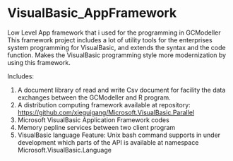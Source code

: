 # VisualBasic_AppFramework
Low Level App framework that i used for the programming in GCModeller
This framework project includes a lot of utility tools for the enterprises system programming for VisualBasic, and extends the syntax and the code function. Makes the VisualBasic programming style more modernization by using this framework.

Includes:

1. A document library of read and write Csv document for facility the data exchanges between the GCModeller and R program.
2. A distribution computing framework available at repository: https://github.com/xieguigang/Microsoft.VisualBasic.Parallel
3. Microsoft VisualBasic Application Framework codes
4. Memory pepline services between two client program
5. VisualBasic language Feature:  Unix bash command supports in under development which parts of the API is available at namespace Microsoft.VisualBasic.Language  

<!---->
